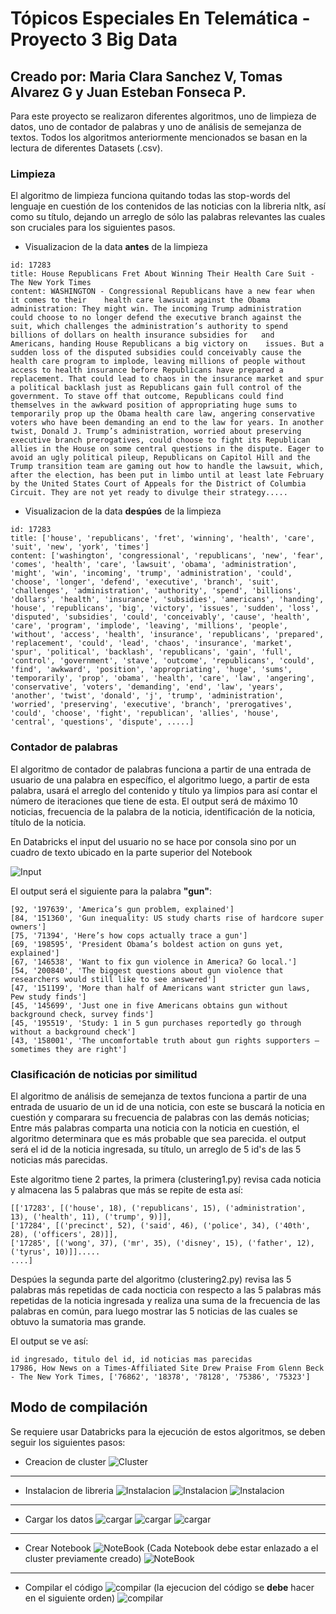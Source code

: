 # Tópicos Especiales En Telemática - Proyecto 3 Big Data

## Creado por: Maria Clara Sanchez V, Tomas Alvarez G y Juan Esteban Fonseca P.

  Para este proyecto se realizaron diferentes algoritmos, uno de limpieza de datos, uno de contador de palabras y uno de análisis de semejanza de textos. Todos los algoritmos anteriormente mencionados se basan en la lectura de diferentes Datasets (.csv).

### Limpieza
  
El algoritmo de limpieza funciona quitando todas las stop-words del lenguaje en cuestión de los contenidos de las noticias con la libreria nltk, así como su título, dejando un arreglo de sólo las palabras relevantes las cuales son cruciales para los siguientes pasos.  

* Visualizacion de la data **antes** de la limpieza

````
id: 17283
title: House Republicans Fret About Winning Their Health Care Suit - The New York Times
content: WASHINGTON - Congressional Republicans have a new fear when it comes to their    health care lawsuit against the Obama administration: They might win. The incoming Trump administration could choose to no longer defend the executive branch against the suit, which challenges the administration’s authority to spend billions of dollars on health insurance subsidies for   and   Americans, handing House Republicans a big victory on    issues. But a sudden loss of the disputed subsidies could conceivably cause the health care program to implode, leaving millions of people without access to health insurance before Republicans have prepared a replacement. That could lead to chaos in the insurance market and spur a political backlash just as Republicans gain full control of the government. To stave off that outcome, Republicans could find themselves in the awkward position of appropriating huge sums to temporarily prop up the Obama health care law, angering conservative voters who have been demanding an end to the law for years. In another twist, Donald J. Trump’s administration, worried about preserving executive branch prerogatives, could choose to fight its Republican allies in the House on some central questions in the dispute. Eager to avoid an ugly political pileup, Republicans on Capitol Hill and the Trump transition team are gaming out how to handle the lawsuit, which, after the election, has been put in limbo until at least late February by the United States Court of Appeals for the District of Columbia Circuit. They are not yet ready to divulge their strategy.....
````

* Visualizacion de la data **despúes** de la limpieza
````
id: 17283
title: ['house', 'republicans', 'fret', 'winning', 'health', 'care', 'suit', 'new', 'york', 'times']
content: ['washington', 'congressional', 'republicans', 'new', 'fear', 'comes', 'health', 'care', 'lawsuit', 'obama', 'administration', 'might', 'win', 'incoming', 'trump', 'administration', 'could', 'choose', 'longer', 'defend', 'executive', 'branch', 'suit', 'challenges', 'administration', 'authority', 'spend', 'billions', 'dollars', 'health', 'insurance', 'subsidies', 'americans', 'handing', 'house', 'republicans', 'big', 'victory', 'issues', 'sudden', 'loss', 'disputed', 'subsidies', 'could', 'conceivably', 'cause', 'health', 'care', 'program', 'implode', 'leaving', 'millions', 'people', 'without', 'access', 'health', 'insurance', 'republicans', 'prepared', 'replacement', 'could', 'lead', 'chaos', 'insurance', 'market', 'spur', 'political', 'backlash', 'republicans', 'gain', 'full', 'control', 'government', 'stave', 'outcome', 'republicans', 'could', 'find', 'awkward', 'position', 'appropriating', 'huge', 'sums', 'temporarily', 'prop', 'obama', 'health', 'care', 'law', 'angering', 'conservative', 'voters', 'demanding', 'end', 'law', 'years', 'another', 'twist', 'donald', 'j', 'trump', 'administration', 'worried', 'preserving', 'executive', 'branch', 'prerogatives', 'could', 'choose', 'fight', 'republican', 'allies', 'house', 'central', 'questions', 'dispute', .....]
````

### Contador de palabras

El algoritmo de contador de palabras funciona a partir de una entrada de usuario de una palabra en específico, el algoritmo luego, a partir de esta palabra, usará el arreglo del contenido y título ya limpios para así contar el número de iteraciones que tiene de esta. El output será  de máximo 10 noticias, frecuencia de la palabra de la noticia, identificación de la noticia, título de la noticia.

En Databricks el input del usuario no se hace por consola sino por un cuadro de texto ubicado en la parte superior del Notebook

![Input](imagenes/imagen1.png)

El output será el siguiente para la palabra **"gun"**:

````
[92, '197639', 'America’s gun problem, explained']
[84, '151360', 'Gun inequality: US study charts rise of hardcore super owners']
[75, '71394', 'Here’s how cops actually trace a gun']
[69, '198595', 'President Obama’s boldest action on guns yet, explained']
[67, '146538', 'Want to fix gun violence in America? Go local.']
[54, '200840', 'The biggest questions about gun violence that researchers would still like to see answered']
[47, '151199', 'More than half of Americans want stricter gun laws, Pew study finds']
[45, '145699', 'Just one in five Americans obtains gun without background check, survey finds']
[45, '195519', 'Study: 1 in 5 gun purchases reportedly go through without a background check']
[43, '158001', 'The uncomfortable truth about gun rights supporters – sometimes they are right']
````
### Clasificación de noticias por similitud


El algoritmo de análisis de semejanza de textos funciona a partir de una entrada de usuario de un id de una noticia, con este se buscará la noticia en cuestión y comparara su frecuencia de palabras con las demás noticias; Entre más palabras comparta una noticia con la noticia en cuestión, el algoritmo determinara que es más probable que sea parecida. el output será el id de la noticia ingresada, su título, un arreglo de 5 id's de las 5 noticias más parecidas.

Este algoritmo tiene 2 partes, la primera (clustering1.py) revisa cada noticia y almacena las 5 palabras que más se repite de esta así:

````
[['17283', [('house', 18), ('republicans', 15), ('administration', 13), ('health', 11), ('trump', 9)]],
['17284', [('precinct', 52), ('said', 46), ('police', 34), ('40th', 28), ('officers', 28)]],
['17285', [('wong', 37), ('mr', 35), ('disney', 15), ('father', 12), ('tyrus', 10)]].....
....]
````
Despúes la segunda parte del algoritmo (clustering2.py) revisa las 5 palabras más repetidas de cada nocticia con respecto a las 5 palabras más repetidas de la noticia ingresada y realiza una suma de la frecuencia de las palabras en común, para luego mostrar las 5 noticias de las cuales se obtuvo la sumatoria mas grande.

El output se ve así:

````
id ingresado, titulo del id, id noticias mas parecidas
17986, How News on a Times-Affiliated Site Drew Praise From Glenn Beck - The New York Times, ['76862', '18378', '78128', '75386', '75323']
````
## Modo de compilación

Se requiere usar Databricks para la ejecución de estos algoritmos, se deben seguir los siguientes pasos:
* Creacion de cluster
![Cluster](imagenes/imagen2.png)
---
* Instalacion de libreria
![Instalacion](imagenes/imagen3.png)
![Instalacion](imagenes/imagen4.png)
![Instalacion](imagenes/imagen5.png)
---
* Cargar los datos
![cargar](imagenes/imagen6.png)
![cargar](imagenes/imagen8.png)
![cargar](imagenes/imagen9.png)
---
* Crear Notebook
![NoteBook](imagenes/imagen13.png)
(Cada Notebook debe estar enlazado a el cluster previamente creado)
![NoteBook](imagenes/imagen10.png)
---
* Compilar el código
![compilar](imagenes/imagen11.png)
(la ejecucion del código se **debe** hacer en el siguiente orden)
![compilar](imagenes/imagen12.png)
